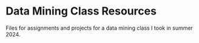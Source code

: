 # Data Mining Class Resources

Files for assignments and projects for a data mining class I took in summer 2024.